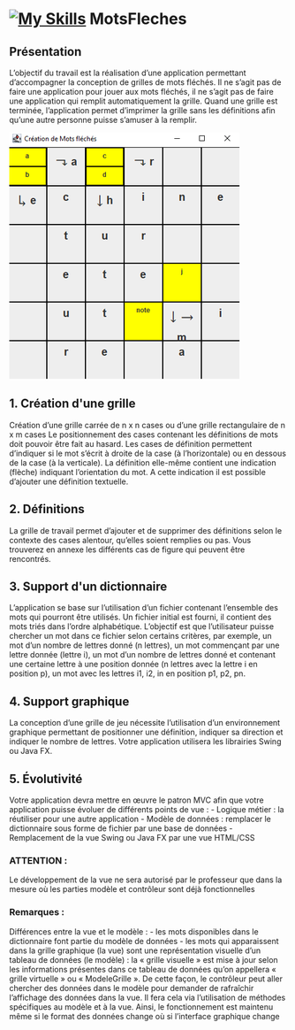 

# [![My Skills](https://skills.thijs.gg/icons?i=java)](https://skills.thijs.gg) MotsFleches

## Présentation

L’objectif du travail est la réalisation d’une application permettant d’accompagner la conception de
grilles de mots fléchés. Il ne s’agit pas de faire une application pour jouer aux mots fléchés, il ne s’agit
pas de faire une application qui remplit automatiquement la grille.
Quand une grille est terminée, l’application permet d’imprimer la grille sans les définitions afin qu’une
autre personne puisse s’amuser à la remplir.

![MotsFleches](/img/motfleches.png)

## 1. Création d'une grille 

Création d’une grille carrée de n x n cases ou d’une grille rectangulaire de n x m cases
Le positionnement des cases contenant les définitions de mots doit pouvoir être fait au hasard. Les
cases de définition permettent d’indiquer si le mot s’écrit à droite de la case (à l’horizontale) ou en
dessous de la case (à la verticale). La définition elle-même contient une indication (flèche) indiquant
l’orientation du mot. A cette indication il est possible d’ajouter une définition textuelle.

## 2. Définitions

La grille de travail permet d’ajouter et de supprimer des définitions selon le contexte des cases alentour,
qu’elles soient remplies ou pas. Vous trouverez en annexe les différents cas de figure qui peuvent être
rencontrés.

## 3. Support d'un dictionnaire

L’application se base sur l’utilisation d’un fichier contenant l’ensemble des mots qui pourront être
utilisés. Un fichier initial est fourni, il contient des mots triés dans l’ordre alphabétique. L’objectif est
que l’utilisateur puisse chercher un mot dans ce fichier selon certains critères, par exemple, un mot d’un
nombre de lettres donné (n lettres), un mot commençant par une lettre donnée (lettre i), un mot d’un
nombre de lettres donné et contenant une certaine lettre à une position donnée (n lettres avec la lettre
i en position p), un mot avec les lettres i1, i2, in en position p1, p2, pn.

## 4. Support graphique

La conception d’une grille de jeu nécessite l’utilisation d’un environnement graphique permettant de
positionner une définition, indiquer sa direction et indiquer le nombre de lettres.
Votre application utilisera les librairies Swing ou Java FX.

## 5. Évolutivité

Votre application devra mettre en œuvre le patron MVC afin que votre application puisse évoluer de
différents points de vue :
    - Logique métier : la réutiliser pour une autre application
    - Modèle de données : remplacer le dictionnaire sous forme de fichier par une base de données
    - Remplacement de la vue Swing ou Java FX par une vue HTML/CSS

### ATTENTION :

Le développement de la vue ne sera autorisé par le professeur que dans la mesure où les parties
modèle et contrôleur sont déjà fonctionnelles
    
### Remarques :

Différences entre la vue et le modèle :
    - les mots disponibles dans le dictionnaire font partie du modèle de données
    - les mots qui apparaissent dans la grille graphique (la vue) sont une représentation visuelle d’un
    tableau de données (le modèle) : la « grille visuelle » est mise à jour selon les informations
    présentes dans ce tableau de données qu’on appellera « grille virtuelle » ou « ModeleGrille ». De
    cette façon, le contrôleur peut aller chercher des données dans le modèle pour demander de
    rafraîchir l’affichage des données dans la vue. Il fera cela via l’utilisation de méthodes spécifiques
    au modèle et à la vue. Ainsi, le fonctionnement est maintenu même si le format des données
    change où si l’interface graphique change
